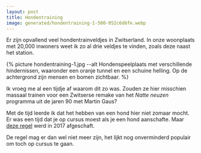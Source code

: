 ```yaml
---
layout: post
title: Hondentraining
image: generated/hondentraining-1-500-952c6d6fe.webp
---
```


Er zijn opvallend veel hondentrainveldjes in Zwitserland. In onze woonplaats met 20,000 inwoners weet ik zo al drie veldjes te vinden, zoals deze naast het station.

{% picture hondentraining-1.jpg --alt Hondenspeelplaats met verschillende hindernissen, waaronder een oranje tunnel en een schuine helling. Op de achtergrond zijn mensen en bomen zichtbaar. %}

Ik vroeg me al een tijdje af waarom dit zo was. Zouden ze hier misschien massaal trainen voor een Zwitserse remake van het _Natte neuzen_ programma uit de jaren 90 met Martin Gaus?

Met de tijd leerde ik dat het hebben van een hond hier niet zomaar mocht. Er was een tijd dat je op cursus moest als je een hond aanschafte. Maar [deze regel](https://www.blv.admin.ch/blv/de/home/tiere/tierschutz/heim-und-wildtierhaltung/hunde.html) werd in 2017 afgeschaft.

De regel mag er dan wel niet meer zijn, het lijkt nog onverminderd populair om toch op cursus te gaan.
